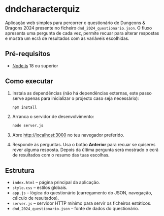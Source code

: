 # dndcharacterquiz

Aplicação web simples para percorrer o questionário de Dungeons & Dragons 2024 presente no ficheiro `dnd_2024_questionario.json`. O fluxo apresenta uma pergunta de cada vez, permite recuar para alterar respostas e mostra um ecrã de resultados com as variáveis escolhidas.

## Pré-requisitos

* [Node.js](https://nodejs.org/) 18 ou superior

## Como executar

1. Instala as dependências (não há dependências externas, este passo serve apenas para inicializar o projecto caso seja necessário):

   ```bash
   npm install
   ```

2. Arranca o servidor de desenvolvimento:

   ```bash
   node server.js
   ```

3. Abre [http://localhost:3000](http://localhost:3000) no teu navegador preferido.

4. Responde às perguntas. Usa o botão **Anterior** para recuar se quiseres rever alguma resposta. Depois da última pergunta será mostrado o ecrã de resultados com o resumo das tuas escolhas.

## Estrutura

* `index.html` – página principal da aplicação.
* `style.css` – estilos globais.
* `app.js` – lógica do questionário (carregamento do JSON, navegação, cálculo de resultados).
* `server.js` – servidor HTTP mínimo para servir os ficheiros estáticos.
* `dnd_2024_questionario.json` – fonte de dados do questionário.
